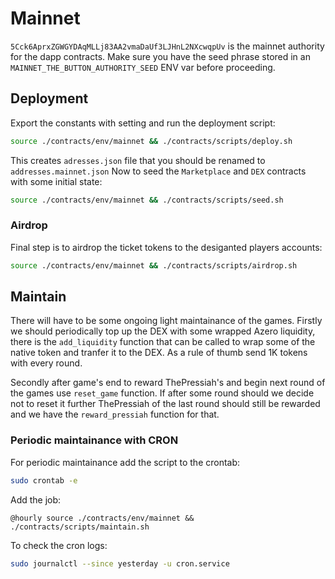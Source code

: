 # Mainnet

`5Cck6AprxZGWGYDAqMLLj83AA2vmaDaUf3LJHnL2NXcwqpUv` is the mainnet authority for the dapp contracts.
Make sure you have the seed phrase stored in an `MAINNET_THE_BUTTON_AUTHORITY_SEED` ENV var before proceeding.

## Deployment

Export the constants with setting and run the deployment script:

```bash
source ./contracts/env/mainnet && ./contracts/scripts/deploy.sh
```

This creates `adresses.json` file that you should be renamed to `addresses.mainnet.json`
Now to seed the `Marketplace` and `DEX` contracts with some initial state:

```bash
source ./contracts/env/mainnet && ./contracts/scripts/seed.sh
```

### Airdrop

Final step is to airdrop the ticket tokens to the desiganted players accounts:

```bash
source ./contracts/env/mainnet && ./contracts/scripts/airdrop.sh
```
## Maintain

There will have to be some ongoing light maintainance of the games.
Firstly we should periodically top up the DEX with some wrapped Azero liquidity, there is the `add_liquidity` function that can be called to wrap some of the native token and tranfer it to the DEX.
As a rule of thumb send 1K tokens with every round.

Secondly after game's end to reward ThePressiah's and begin next round of the games use `reset_game` function.
If after some round should we decide not to reset it further ThePressiah of the last round should still be rewarded and we have the `reward_pressiah` function for that.

### Periodic maintainance with CRON

For periodic maintainance add the script to the crontab:

```bash
sudo crontab -e
```

Add the job:

```
@hourly source ./contracts/env/mainnet && ./contracts/scripts/maintain.sh
```

To check the cron logs:

```bash
sudo journalctl --since yesterday -u cron.service
```
